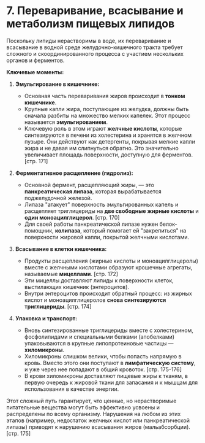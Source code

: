 # 7. Переваривание, всасывание и метаболизм пищевых липидов

Поскольку липиды нерастворимы в воде, их переваривание и всасывание в водной среде желудочно-кишечного тракта требует сложного и скоординированного процесса с участием нескольких органов и ферментов.

**Ключевые моменты:**

1.  **Эмульгирование в кишечнике:**
    *   Основная часть переваривания жиров происходит в **тонком кишечнике**.
    *   Крупные капли жира, поступающие из желудка, должны быть сначала разбиты на множество мелких капелек. Этот процесс называется **эмульгированием**.
    *   Ключевую роль в этом играют **желчные кислоты**, которые синтезируются в печени из холестерина и хранятся в желчном пузыре. Они действуют как детергенты, покрывая мелкие капли жира и не давая им слипнуться обратно. Это значительно увеличивает площадь поверхности, доступную для ферментов. [стр. 171]

2.  **Ферментативное расщепление (гидролиз):**
    *   Основной фермент, расщепляющий жиры, — это **панкреатическая липаза**, которая вырабатывается поджелудочной железой.
    *   Липаза "атакует" поверхность эмульгированных капель и расщепляет триглицериды на **две свободные жирные кислоты** и **один моноацилглицерол**. [стр. 170]
    *   Для своей работы панкреатической липазе нужен белок-помощник, **колипаза**, который помогает ей "закрепиться" на поверхности жировой капли, покрытой желчными кислотами.

3.  **Всасывание в клетки кишечника:**
    *   Продукты расщепления (жирные кислоты и моноацилглицеролы) вместе с желчными кислотами образуют крошечные агрегаты, называемые **мицеллами**. [стр. 172]
    *   Эти мицеллы доставляют липиды к поверхности клеток, выстилающих кишечник (энтероцитов).
    *   Внутри энтероцитов происходит обратный процесс: из жирных кислот и моноацилглицеролов **снова синтезируются триглицериды**. [стр. 174]

4.  **Упаковка и транспорт:**
    *   Вновь синтезированные триглицериды вместе с холестерином, фосфолипидами и специальными белками (апобелками) упаковываются в крупные липопротеиновые частицы — **хиломикроны**.
    *   Хиломикроны слишком велики, чтобы попасть напрямую в кровь. Вместо этого они поступают в **лимфатическую систему**, и уже через нее попадают в общий кровоток. [стр. 175-176]
    *   В крови хиломикроны доставляют пищевые жиры к тканям, в первую очередь к жировой ткани для запасания и к мышцам для использования в качестве энергии.

Этот сложный путь гарантирует, что ценные, но нерастворимые питательные вещества могут быть эффективно усвоены и распределены по всему организму. Нарушения на любом из этих этапов (например, недостаток желчных кислот или панкреатической липазы) приводят к нарушению всасывания жиров (мальабсорбции). [стр. 175]
